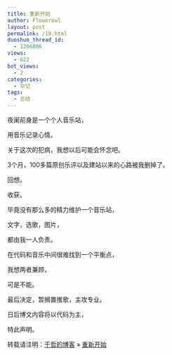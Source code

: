```yaml
---
title: 重新开始
author: Flowerowl
layout: post
permalink: /19.html
duoshuo_thread_id:
  - 1266806
views:
  - 622
bot_views:
  - 2
categories:
  - 杂记
tags:
  - 总结
---
```

夜阑前身是一个个人音乐站，

用音乐记录心情。

关于这次的犯病，我想以后可能会怀念吧。

3个月，100多篇原创乐评以及建站以来的心路被我删掉了。

回想。

收获。

毕竟没有那么多的精力维护一个音乐站，

文字，选歌，图片，

都由我一人负责。

在代码和音乐中间很难找到一个平衡点，

我想两者兼顾，

可是不能。

最后决定，暂搁置推歌，主攻专业。

日后博文内容将以代码为主，

特此声明。

转载请注明：[于哲的博客][1] &raquo; [重新开始][2]

 [1]: http://lazynight.me
 [2]: http://lazynight.me/19.html
